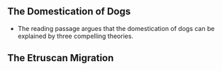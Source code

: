 ## The Domestication of Dogs
*    The reading passage argues that the domestication of dogs can be explained by three compelling theories.

## The Etruscan Migration
